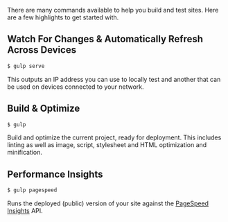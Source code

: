 There are many commands available to help you build and test sites. Here are a few highlights to get started with.

## Watch For Changes & Automatically Refresh Across Devices

```sh
$ gulp serve
```

This outputs an IP address you can use to locally test and another that can be used on devices connected to your network.

## Build & Optimize

```sh
$ gulp
```

Build and optimize the current project, ready for deployment.
This includes linting as well as image, script, stylesheet and HTML optimization and minification.

## Performance Insights

```sh
$ gulp pagespeed
```

Runs the deployed (public) version of your site against the [PageSpeed Insights](https://developers.google.com/speed/pagespeed/insights/) API.
